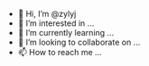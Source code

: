 - 👋 Hi, I’m @zylyj
- 👀 I’m interested in ...
- 🌱 I’m currently learning ...
- 💞️ I’m looking to collaborate on ...
- 📫 How to reach me ...

<!---
zylyj/zylyj is a ✨ special ✨ repository because its `README.md` (this file) appears on your GitHub profile.
You can click the Preview link to take a look at your changes.
--->
